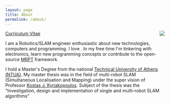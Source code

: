 ```yaml
---
layout: page
title: About
permalink: /about/
---
```


<img style="float: right;" src="https://avatars0.githubusercontent.com/u/5816719?v=3&s=200">

[Curriculum Vitae](/res/cv.pdf)

I am a Robotics/SLAM engineer enthusiastic about new technologies, computers and
programming. I love . In my free time I'm tinkering with electronics, learn
new programming concepts or contribute to the open-source
[MRPT](https://mrpt.org) framework.

I hold a Master's Degree from the national [Technical University of Athens
(NTUA)](http://www.mech.ntua.gr/en/). My master thesis was in the field of
multi-robot SLAM (Simultaneous Localisation and Mapping) under the super vision
of Professor [Kostas J.
Kyriakopoulos](http://www.controlsystemslab.gr/kkyria/). Subject of the thesis
was the "Investigation, design and implementation of single and multi-robot SLAM
algorithms"
